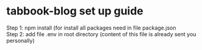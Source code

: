 # tabbook-blog set up guide
Step 1: npm install (for install all packages need in file package.json <br> 
Step 2: add file .env in root directory (content of this file is already sent you personally)
